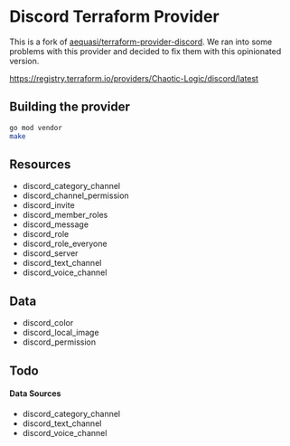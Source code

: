 # Discord Terraform Provider

This is a fork of [aequasi/terraform-provider-discord](https://github.com/aequasi/terraform-provider-discord). We ran into some problems with this provider and decided to fix them with this opinionated version.

https://registry.terraform.io/providers/Chaotic-Logic/discord/latest

## Building the provider
```sh
go mod vendor
make
```

## Resources

* discord_category_channel
* discord_channel_permission
* discord_invite
* discord_member_roles
* discord_message
* discord_role
* discord_role_everyone
* discord_server
* discord_text_channel
* discord_voice_channel

## Data

* discord_color
* discord_local_image
* discord_permission

## Todo

#### Data Sources

* discord_category_channel
* discord_text_channel
* discord_voice_channel
